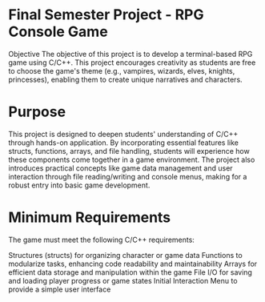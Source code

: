 # Final Semester Project - RPG Console Game
Objective
The objective of this project is to develop a terminal-based RPG game using C/C++. This project encourages creativity as students are free to choose the game's theme (e.g., vampires, wizards, elves, knights, princesses), enabling them to create unique narratives and characters.

# Purpose
This project is designed to deepen students' understanding of C/C++ through hands-on application. By incorporating essential features like structs, functions, arrays, and file handling, students will experience how these components come together in a game environment. The project also introduces practical concepts like game data management and user interaction through file reading/writing and console menus, making for a robust entry into basic game development.

# Minimum Requirements
The game must meet the following C/C++ requirements:

Structures (structs) for organizing character or game data
Functions to modularize tasks, enhancing code readability and maintainability
Arrays for efficient data storage and manipulation within the game
File I/O for saving and loading player progress or game states
Initial Interaction Menu to provide a simple user interface

